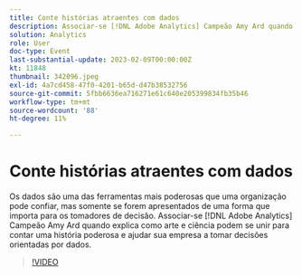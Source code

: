 ```yaml
---
title: Conte histórias atraentes com dados
description: Associar-se [!DNL Adobe Analytics] Campeão Amy Ard quando explica como arte e ciência podem se unir para contar uma história poderosa e ajudar sua empresa a tomar decisões orientadas por dados.
solution: Analytics
role: User
doc-type: Event
last-substantial-update: 2023-02-09T00:00:00Z
kt: 11848
thumbnail: 342096.jpeg
exl-id: 4a7cd458-47f0-4201-b65d-d47b38532756
source-git-commit: 5fbb6636ea716271e61c640e205399834fb35b46
workflow-type: tm+mt
source-wordcount: '88'
ht-degree: 11%

---
```


# Conte histórias atraentes com dados

Os dados são uma das ferramentas mais poderosas que uma organização pode confiar, mas somente se forem apresentados de uma forma que importa para os tomadores de decisão. Associar-se [!DNL Adobe Analytics] Campeão Amy Ard quando explica como arte e ciência podem se unir para contar uma história poderosa e ajudar sua empresa a tomar decisões orientadas por dados.

>[!VIDEO](https://video.tv.adobe.com/v/342096/?quality=12&learn=on)
